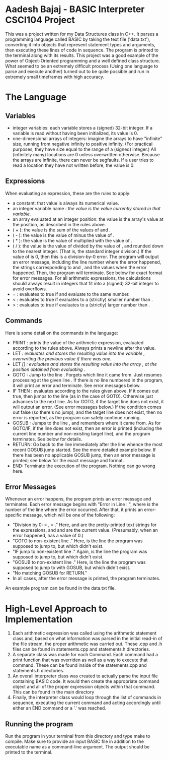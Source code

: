 # Aadesh Bajaj - BASIC Interpreter CSCI104 Project

This was a project written for my Data Structures class in C++. It parses a programming language called BASIC by taking the text file ('data.txt'), converting it into objects that represent statement types and arguments, then executing these lines of code in sequence. The program is printed to the terminal along with its results. This project was a good example of the power of Object-Oriented programming and a well defined class structure. What seemed to be an extremely difficult process (Using one language to parse and execute another) turned out to be quite possible and run in extremely small timeframes with high accuracy. 

# The Language

## Variables

- integer variables: each variable stores a (signed) 32-bit integer. If a variable is read without having been initialized, its value is 0.
- one-dimensional arrays of integers: imagine the arrays to have "infinite" size, running from negative infinity to positive infinity. (For practical purposes, they have size equal to the range of a (signed) integer.) All (infinitely many) locations are 0 unless overwritten otherwise. Because the arrays are infinite, there can never be segfaults. If a user tries to read a location they have not written before, the value is 0.

## Expressions

When evaluating an expression, these are the rules to apply:
- a constant: that value is always its numerical value.
- an integer variable name <VAR>: the value is the value currently stored in that variable.
- an array evaluated at an integer position: the value is the array's value at the position, as described in the rules above.
- (<AEXPR1> + <AEXPR2>): the value is the sum of the values of <AEXPR1> and <AEXPR2>.
- (<AEXPR1> - <AEXPR2>): the value is the value of <AEXPR1> minus the value of <AEXPR2>.
- (<AEXPR1> * <AEXPR2>): the value is the value of <AEXPR1> multiplied with the value of <AEXPR2>.
- (<AEXPR1> / <AEXPR2>): the value is the value of <AEXPR1> divided by the value of <AEXPR2>, and rounded down to the nearest integer. (That is, the standard integer division.) If the value of <AEXPR2> is 0, then this is a division-by-0 error. The program will output an error message, including the line number where the error happened, the strings corresponding to <AEXPR1> and <AEXPR2>, and the values when the error happened. Then, the program will terminate. See below for exact format for error messages. For all arithmetic expressions, the calculations should always result in integers that fit into a (signed) 32-bit integer to avoid overflows.
- <AEXPR1> = <AEXPR2>: evaluates to true if <AEXPR1> and <AEXPR2> evaluate to the same number.
- <AEXPR1> < <AEXPR2>: evaluates to true if <AEXPR1> evaluates to a (strictly) smaller number than <AEXPR2>.
- <AEXPR1> > <AEXPR2>: evaluates to true if <AEXPR1> evaluates to a (strictly) larger number than <AEXPR2>.
  
## Commands
Here is some detail on the commands in the language:
- PRINT <AEXPR>: prints the value of the arithmetic expression, evaluated according to the rules above. Always prints a newline after the value.
- LET <VAR> <AEXPR>: evaluates <AEXPR> and stores the resulting value into the variable <VAR>, overwriting the previous value if there was one.
- LET <VAR> [<AEXPR1>] <AEXPR2>: evaluates <AEXPR2> and stores the resulting value into the array <VAR>, at the position obtained from evaluating <AEXPR1>.
- GOTO <LINEJ>: Jump to the line <LINEJ>. Forgets which line it came from. Just resumes processing at the given line <LINEJ>. If there is no line numbered <LINEJ> in the program, it will print an error and terminate. See error messages below.
- IF <BEXPR> THEN <LINEJ>: evaluates <BEXPR> according to the rules given above. If it comes out true, then jumps to the line <LINEJ> (as in the case of GOTO). Otherwise just advances to the next line. As for GOTO, if the target line does not exist, it will output an error. (See error messages below.) If the condition comes out false (so there's no jump), and the target line does not exist, then no error is reported, as the program can safely continue running.
- GOSUB <LINEJ>: Jumps to the line <LINEJ>, and remembers where it came from. As for GOTO/IF, if the line <LINEJ> does not exist, then an error is printed (including the current line number and non-existing target line), and the program terminates. See below for details.
- RETURN: Go back to the line immediately after the line whence the most recent GOSUB jump started. See the more detailed example below. If there has been no applicable GOSUB jump, then an error message is printed; see below for the exact message and format.
- END: Terminate the execution of the program. Nothing can go wrong here.

## Error Messages
Whenever an error happens, the program prints an error message and terminates. Each error message begins with "Error in Line <LINE>: ", where <LINE> is the number of the line where the error occurred. After that, it prints an error-specific message, which will be one of the following:

- "Division by 0: <AEXP1> = <VAL1>, <AEXP2> = <VAL2>." Here, <AEXP1> and <AEXP2> are the pretty-printed text strings for the expressions, and <VAL1> and <VAL2> are the current value. (Presumably, when an error happened, <VAL2> has a value of 0.)
- "GOTO to non-existent line <LINEJ>." Here, <LINEJ> is the line the program was supposed to jump to, but which didn't exist.
- "IF jump to non-existent line <LINEJ>." Again, <LINEJ> is the line the program was supposed to jump to, but which didn't exist.
- "GOSUB to non-existent line <LINEJ>." Here, <LINEJ> is the line the program was supposed to jump to with GOSUB, but which didn't exist.
- "No matching GOSUB for RETURN."
- In all cases, after the error message is printed, the program terminates.
  
An example program can be found in the data.txt file.
  
# High-Level Approach to Implementation
1. Each arithmetic expression was called using the arithmetic statement class and, based on what information was parsed in the initial read-in of the file stream, the proper arithmetic was carried out. These .cpp and .h files can be found in statements.cpp and statements.h directories.
2. A separate class was made for each Command. Each command had a print function that was overriden as well as a way to execute that command. These can be found inside of the statements.cpp and statements.h directories.
3. An overall interpreter class was created to actually parse the input file containing BASIC code. It would then create the appropriate command object and all of the proper expression objects within that command. This can be found in the main directory
4. Finally, the interpreter class would loop through the list of commands in sequence, executing the current command and acting accordingly until either an END command  or a '.' was reached. 
  
## Running the program
  
Run the program in your terminal from this directory and type make to compile. Make sure to provide an input BASIC file in addition to the executable name as a command-line argument. The output should be printed to the terminal.
  
